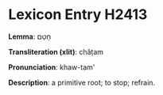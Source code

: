 # Lexicon Entry H2413

**Lemma**: חָטַם

**Transliteration (xlit)**: châṭam

**Pronunciation**: khaw-tam'

**Description**:
a primitive root; to stop; refrain.
